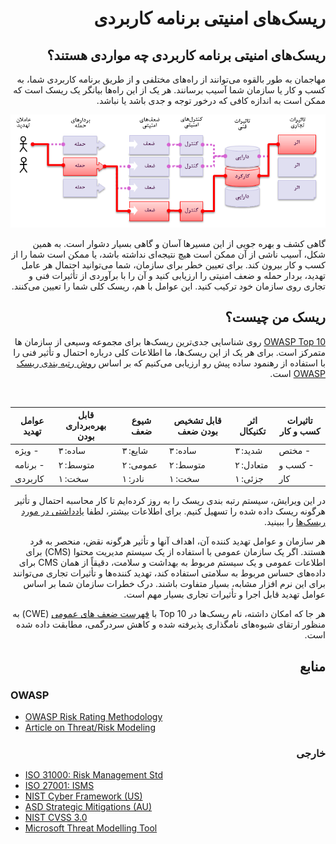 # <div dir="rtl" align="right">ریسک‌های امنیتی برنامه کاربردی</div>

## <div dir="rtl" align="right">ریسک‌های امنیتی برنامه کاربردی چه مواردی هستند؟</div>

<p dir="rtl" align="right">
مهاجمان به طور بالقوه می‌توانند از راه‌‌های مختلفی و از طریق برنامه کاربردی شما، به کسب و کار یا سازمان شما آسیب برسانند. هر یک از این راه‌ها بیانگر یک ریسک است که ممکن است به اندازه کافی که درخور توجه و جدی باشد یا نباشد.
</p>

![App Security Risks](images/0x10-risk-1.png)

<p dir="rtl" align="right">
  گاهی کشف و بهره جویی از این مسیرها آسان و گاهی بسیار دشوار است. به همین شکل، آسیب ناشی از آن ممکن است هیچ نتیجه‌ای نداشته باشد، یا ممکن است شما را از کسب و کار بیرون کند. برای تعیین خطر برای سازمان، شما می‌توانید احتمال هر عامل تهدید، بردار حمله و ضعف امنیتی را ارزیابی کنید و آن را با برآوردی از تأثیرات فنی و تجاری روی سازمان خود ترکیب کنید. این عوامل با هم، ریسک کلی شما را تعیین می‌کنند.
</p>

## <div dir="rtl" align="right">ریسک من چیست؟</div>

<p dir="rtl" align="right"><a href="https://www.owasp.org/index.php/Top10">OWASP Top 10</a>
روی شناسایی جدی‌ترین ریسک‌ها برای مجموعه وسیعی از سازمان ها متمرکز است. برای هر یک از این ریسک‌ها، ما اطلاعات کلی درباره احتمال و تأثیر فنی را با استفاده از رهنمود ساده پیش رو ارزیابی می‌کنیم که بر اساس <a href="https://www.owasp.org/index.php/OWASP_Risk_Rating_Methodology">روش رتبه بندی ریسک OWASP</a> است.
</p> 

| عوامل تهدید | قابل بهره‌برداری بودن | شیوع ضعف | قابل تشخیص بودن ضعف | اثر تکنیکال | تاثیرات کسب و کار |
| -- | -- | -- | -- | -- | -- |
| ویژه -   | ساده: ۳ | شایع: ۳ | ساده: ۳ | شدید: ۳ | مختص -     |
|  برنامه -  | متوسط: ۲ | عمومی: ۲ | متوسط: ۲ | متعادل: ۲ | کسب و -  |
|     کاربردی   | سخت: ۱ | نادر: ۱ | سخت: ۱ | جزئی: ۱ |     کار   |

<p dir="rtl" align="right">در این ویرایش، سیستم رتبه بندی ریسک را به روز کرده‌ایم تا کار محاسبه احتمال و تأثیر هرگونه ریسک داده شده را تسهیل کنیم. برای اطلاعات بیشتر، لطفا <a href="https://www.owasp.org/index.php/OWASP_Risk_Rating_Methodology">یادداشتی در مورد ریسک‌ها‌</a> را ببینید.
</p>

<p dir="rtl" align="right">
  هر سازمان و عوامل تهدید کننده آن، اهداف آنها و تأثیر هرگونه نقض، منحصر به فرد هستند. اگر یک سازمان عمومی ‌با استفاده از یک سیستم مدیریت محتوا (CMS) برای اطلاعات عمومی ‌و یک سیستم مربوط به بهداشت و سلامت، دقیقاً از همان CMS برای داده‌های حساس مربوط به سلامتی استفاده کند، تهدید کننده‌ها و تأثیرات تجاری می‌توانند برای این نرم افزار مشابه، بسیار متفاوت باشند. درک خطرات سازمان شما بر اساس عوامل تهدید قابل اجرا و تأثیرات تجاری بسیار مهم است.
</p>

<p dir="rtl" align="right">
  هر جا که امکان داشته، نام ریسک‌ها در Top 10 با <a href="https://cwe.mitre.org/data/definitions/22.html">فهرست ضعف های عمومی</a> ‌(CWE) به منظور ارتقای شیوه‌های نامگذاری پذیرفته شده و کاهش سردرگمی، مطابقت داده شده است.
</p>

## <div dir="rtl" align="right">منابع</div>

### <div dir="rtl" align="right"></div>OWASP

* [OWASP Risk Rating Methodology](https://www.owasp.org/index.php/OWASP_Risk_Rating_Methodology)
* [Article on Threat/Risk Modeling](https://www.owasp.org/index.php/Threat_Risk_Modeling)

### <div dir="rtl" align="right">خارجی</div> 

* [ISO 31000: Risk Management Std](https://www.iso.org/iso-31000-risk-management.html)
* [ISO 27001: ISMS](https://www.iso.org/isoiec-27001-information-security.html)
* [NIST Cyber Framework (US)](https://www.nist.gov/cyberframework)
* [ASD Strategic Mitigations (AU)](https://www.asd.gov.au/infosec/mitigationstrategies.htm)
* [NIST CVSS 3.0](https://nvd.nist.gov/vuln-metrics/cvss/v3-calculator)
* [Microsoft Threat Modelling Tool](https://www.microsoft.com/en-us/download/details.aspx?id=49168)
